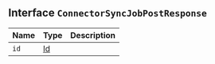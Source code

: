 ## Interface `ConnectorSyncJobPostResponse`

| Name | Type | Description |
| - | - | - |
| `id` | [Id](./Id.md) | &nbsp; |
